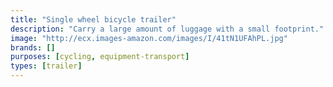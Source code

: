 ```yaml
---
title: "Single wheel bicycle trailer"
description: "Carry a large amount of luggage with a small footprint."
image: "http://ecx.images-amazon.com/images/I/41tN1UFAhPL.jpg"
brands: []
purposes: [cycling, equipment-transport]
types: [trailer]
---
```

